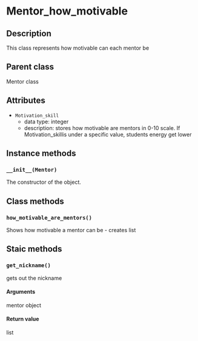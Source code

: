 # Mentor_how_motivable

## Description
This class represents how motivable can each mentor be

## Parent class
Mentor class

## Attributes

* ```Motivation_skill```
  * data type: integer
  * description: stores how motivable are mentors in 0-10 scale. If Motivation_skillis under a specific value, students energy get lower

## Instance methods

### ```__init__(Mentor)```
The constructor of the object.

## Class methods

### ```how_motivable_are_mentors()```
Shows how motivable a mentor can be - creates list

## Staic methods

### ```get_nickname()```
gets out the nickname


#### Arguments

mentor object

#### Return value
list
